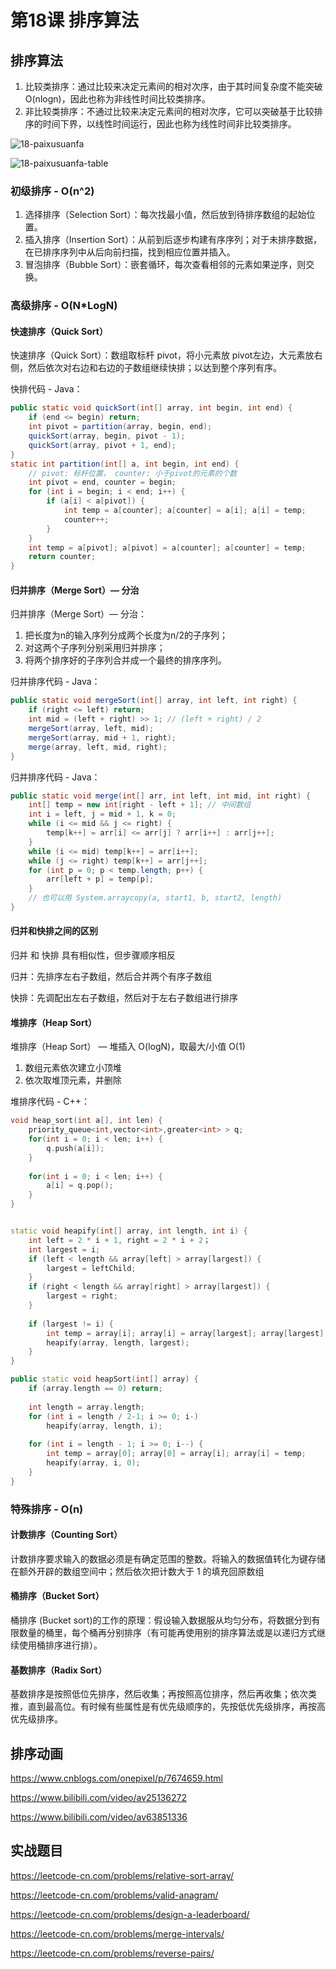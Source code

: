 # 第18课 排序算法

## 排序算法

1. 比较类排序：通过比较来决定元素间的相对次序，由于其时间复杂度不能突破O(nlogn)，因此也称为非线性时间比较类排序。
2. 非比较类排序：不通过比较来决定元素间的相对次序，它可以突破基于比较排序的时间下界，以线性时间运行，因此也称为线性时间非比较类排序。

![18-paixusuanfa](assets/18-paixusuanfa.png)

![18-paixusuanfa-table](assets/18-paixusuanfa-table.png)

### 初级排序 - O(n^2)

1. 选择排序（Selection Sort）：每次找最小值，然后放到待排序数组的起始位置。
2. 插入排序（Insertion Sort）：从前到后逐步构建有序序列；对于未排序数据，在已排序序列中从后向前扫描，找到相应位置并插入。
3. 冒泡排序（Bubble Sort）：嵌套循环，每次查看相邻的元素如果逆序，则交换。

### 高级排序 - O(N*LogN)

#### 快速排序（Quick Sort）

快速排序（Quick Sort）：数组取标杆 pivot，将小元素放 pivot左边，大元素放右侧，然后依次对右边和右边的子数组继续快排；以达到整个序列有序。

快排代码 - Java：

```java
public static void quickSort(int[] array, int begin, int end) {
	if (end <= begin) return;
	int pivot = partition(array, begin, end);
	quickSort(array, begin, pivot - 1);
	quickSort(array, pivot + 1, end);
}
static int partition(int[] a, int begin, int end) {
	// pivot: 标杆位置， counter: ⼩于pivot的元素的个数
	int pivot = end, counter = begin;
	for (int i = begin; i < end; i++) {
		if (a[i] < a[pivot]) {
			int temp = a[counter]; a[counter] = a[i]; a[i] = temp;
			counter++;
		}
	}
	int temp = a[pivot]; a[pivot] = a[counter]; a[counter] = temp;
	return counter;
}
```

#### 归并排序（Merge Sort）— 分治

归并排序（Merge Sort）— 分治：

1. 把长度为n的输入序列分成两个长度为n/2的子序列；
2. 对这两个子序列分别采用归并排序；
3. 将两个排序好的子序列合并成一个最终的排序序列。

归并排序代码 - Java：

```java
public static void mergeSort(int[] array, int left, int right) {
	if (right <= left) return;
	int mid = (left + right) >> 1; // (left + right) / 2
	mergeSort(array, left, mid);
	mergeSort(array, mid + 1, right);
	merge(array, left, mid, right);
}
```

归并排序代码 - Java：

```java
public static void merge(int[] arr, int left, int mid, int right) {
	int[] temp = new int[right - left + 1]; // 中间数组
	int i = left, j = mid + 1, k = 0;
	while (i <= mid && j <= right) {
		temp[k++] = arr[i] <= arr[j] ? arr[i++] : arr[j++];
	}
	while (i <= mid) temp[k++] = arr[i++];
	while (j <= right) temp[k++] = arr[j++];
	for (int p = 0; p < temp.length; p++) {
		arr[left + p] = temp[p];
	}
	// 也可以⽤ System.arraycopy(a, start1, b, start2, length)
}
```

#### 归并和快排之间的区别

归并 和 快排 具有相似性，但步骤顺序相反

归并：先排序左右子数组，然后合并两个有序子数组

快排：先调配出左右子数组，然后对于左右子数组进行排序

#### 堆排序（Heap Sort）

堆排序（Heap Sort） — 堆插入 O(logN)，取最大/小值 O(1)

1. 数组元素依次建立小顶堆
2. 依次取堆顶元素，并删除

堆排序代码 - C++：

```c++
void heap_sort(int a[], int len) {
	priority_queue<int,vector<int>,greater<int> > q;
	for(int i = 0; i < len; i++) {
		q.push(a[i]);
	}
    
	for(int i = 0; i < len; i++) {
		a[i] = q.pop();
	}
}


static void heapify(int[] array, int length, int i) {
	int left = 2 * i + 1, right = 2 * i + 2；
	int largest = i;
	if (left < length && array[left] > array[largest]) {
		largest = leftChild;
	}
	if (right < length && array[right] > array[largest]) {
		largest = right;
	}
    
	if (largest != i) {
		int temp = array[i]; array[i] = array[largest]; array[largest] = temp;
		heapify(array, length, largest);
	}
}

public static void heapSort(int[] array) {
	if (array.length == 0) return;
    
	int length = array.length;
	for (int i = length / 2-1; i >= 0; i-)
		heapify(array, length, i);
    
	for (int i = length - 1; i >= 0; i--) {
		int temp = array[0]; array[0] = array[i]; array[i] = temp;
		heapify(array, i, 0);
	}
}
```

### 特殊排序 - O(n)

#### 计数排序（Counting Sort）

计数排序要求输入的数据必须是有确定范围的整数。将输入的数据值转化为键存储在额外开辟的数组空间中；然后依次把计数大于 1 的填充回原数组

#### 桶排序（Bucket Sort）

桶排序 (Bucket sort)的工作的原理：假设输入数据服从均匀分布，将数据分到有限数量的桶里，每个桶再分别排序（有可能再使用别的排序算法或是以递归方式继续使用桶排序进行排）。

#### 基数排序（Radix Sort）

基数排序是按照低位先排序，然后收集；再按照高位排序，然后再收集；依次类推，直到最高位。有时候有些属性是有优先级顺序的，先按低优先级排序，再按高优先级排序。



## 排序动画

https://www.cnblogs.com/onepixel/p/7674659.html

https://www.bilibili.com/video/av25136272

https://www.bilibili.com/video/av63851336



## 实战题目

https://leetcode-cn.com/problems/relative-sort-array/

https://leetcode-cn.com/problems/valid-anagram/

https://leetcode-cn.com/problems/design-a-leaderboard/

https://leetcode-cn.com/problems/merge-intervals/

https://leetcode-cn.com/problems/reverse-pairs/

